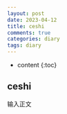 ```yaml
---
layout: post
date: 2023-04-12
title: ceshi
comments: true
categories: diary
tags: diary
---
```

* content
{:toc}
## ceshi
输入正文
